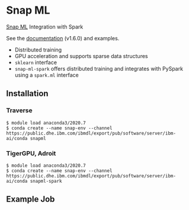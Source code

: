 # Snap ML

[Snap ML](https://www.zurich.ibm.com/snapml/) Integration with Spark

See the [documentation](https://ibmsoe.github.io/snap-ml-doc/v1.6.0/index.html) (v1.6.0) and examples.

+ Distributed training
+ GPU acceleration and supports sparse data structures
+ `sklearn` interface
+ `snap-ml-spark` offers distributed training and integrates with PySpark using a `spark.ml` interface

## Installation

### Traverse

```
$ module load anaconda3/2020.7
$ conda create --name snap-env --channel https://public.dhe.ibm.com/ibmdl/export/pub/software/server/ibm-ai/conda snapml
```

### TigerGPU, Adroit

```
$ module load anaconda3/2020.7
$ conda create --name snap-env --channel https://public.dhe.ibm.com/ibmdl/export/pub/software/server/ibm-ai/conda snapml-spark
```

## Example Job

